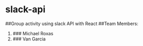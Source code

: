 # slack-api
##Group activity using slack API with React
##Team Members:
<ol>
<li>### Michael Roxas</li>
<li>### Van Garcia</li>
</ol>